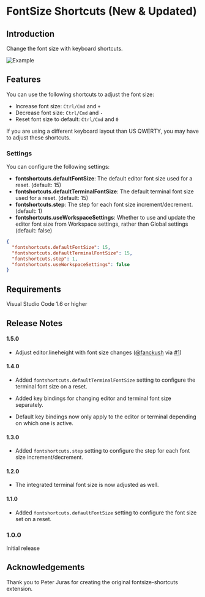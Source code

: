 # FontSize Shortcuts (New & Updated)

## Introduction

Change the font size with keyboard shortcuts.

![Example](https://i.imgur.com/Gs7KqPG.gif)

## Features

You can use the following shortcuts to adjust the font size:

* Increase font size: `Ctrl/Cmd` and `+`
* Decrease font size: `Ctrl/Cmd` and `-`
* Reset font size to default: `Ctrl/Cmd` and `0`

If you are using a different keyboard layout than US QWERTY, you may have to adjust these shortcuts.

### Settings

You can configure the following settings:

* **fontshortcuts.defaultFontSize**: The default editor font size used for a reset. (default: 15)
* **fontshortcuts.defaultTerminalFontSize**: The default terminal font size used for a reset. (default: 15)
* **fontshortcuts.step**: The step for each font size increment/decrement. (default: 1)
* **fontshortcuts.useWorkspaceSettings**: Whether to use and update the editor font size from Workspace settings, rather than Global settings (default: false)

```json
{
  "fontshortcuts.defaultFontSize": 15,
  "fontshortcuts.defaultTerminalFontSize": 15,
  "fontshortcuts.step": 1,
  "fontshortcuts.useWorkspaceSettings": false
}
```

## Requirements

Visual Studio Code 1.6 or higher

## Release Notes

#### 1.5.0

* Adjust editor.lineheight with font size changes ([@fanckush](https://github.com/fanckush) via [#1](https://github.com/foss-haas/vsc-fontsize-shortcuts/pull/1))

#### 1.4.0

* Added `fontshortcuts.defaultTerminalFontSize` setting to configure the terminal font size on a reset.

* Added key bindings for changing editor and terminal font size separately.

* Default key bindings now only apply to the editor or terminal depending on which one is active.

#### 1.3.0

* Added `fontshortcuts.step` setting to configure the step for each font size increment/decrement.

#### 1.2.0

* The integrated terminal font size is now adjusted as well.

#### 1.1.0

* Added `fontshortcuts.defaultFontSize` setting to configure the font size set on a reset.

### 1.0.0

Initial release

## Acknowledgements

Thank you to Peter Juras for creating the original fontsize-shortcuts extension.
